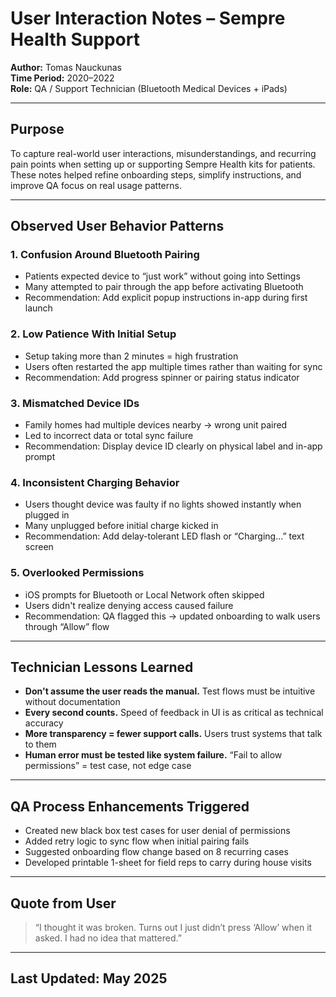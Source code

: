 # User Interaction Notes – Sempre Health Support  
**Author:** Tomas Nauckunas  
**Time Period:** 2020–2022  
**Role:** QA / Support Technician (Bluetooth Medical Devices + iPads)

---

## Purpose

To capture real-world user interactions, misunderstandings, and recurring pain points when setting up or supporting Sempre Health kits for patients. These notes helped refine onboarding steps, simplify instructions, and improve QA focus on real usage patterns.

---

## Observed User Behavior Patterns

### 1. **Confusion Around Bluetooth Pairing**
- Patients expected device to “just work” without going into Settings  
- Many attempted to pair through the app before activating Bluetooth  
- Recommendation: Add explicit popup instructions in-app during first launch

### 2. **Low Patience With Initial Setup**
- Setup taking more than 2 minutes = high frustration  
- Users often restarted the app multiple times rather than waiting for sync  
- Recommendation: Add progress spinner or pairing status indicator

### 3. **Mismatched Device IDs**
- Family homes had multiple devices nearby → wrong unit paired  
- Led to incorrect data or total sync failure  
- Recommendation: Display device ID clearly on physical label and in-app prompt

### 4. **Inconsistent Charging Behavior**
- Users thought device was faulty if no lights showed instantly when plugged in  
- Many unplugged before initial charge kicked in  
- Recommendation: Add delay-tolerant LED flash or “Charging...” text screen

### 5. **Overlooked Permissions**
- iOS prompts for Bluetooth or Local Network often skipped  
- Users didn't realize denying access caused failure  
- Recommendation: QA flagged this → updated onboarding to walk users through “Allow” flow

---

## Technician Lessons Learned

- **Don't assume the user reads the manual.** Test flows must be intuitive without documentation  
- **Every second counts.** Speed of feedback in UI is as critical as technical accuracy  
- **More transparency = fewer support calls.** Users trust systems that talk to them  
- **Human error must be tested like system failure.** “Fail to allow permissions” = test case, not edge case

---

## QA Process Enhancements Triggered

- Created new black box test cases for user denial of permissions  
- Added retry logic to sync flow when initial pairing fails  
- Suggested onboarding flow change based on 8 recurring cases  
- Developed printable 1-sheet for field reps to carry during house visits

---

## Quote from User

> “I thought it was broken. Turns out I just didn’t press ‘Allow’ when it asked. I had no idea that mattered.”

---

## Last Updated: May 2025
